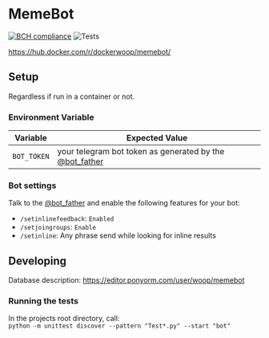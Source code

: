 # MemeBot
[![BCH compliance](https://bettercodehub.com/edge/badge/OhmNoobs/MemeBot?branch=master)](https://bettercodehub.com/)
![Tests](https://github.com/OhmNoobs/MemeBot/workflows/Tests/badge.svg)

https://hub.docker.com/r/dockerwoop/memebot/

## Setup
Regardless if run in a container or not.

### Environment Variable
| Variable | Expected Value |
|---|---|
| `BOT_TOKEN` | your telegram bot token as generated by the [@bot_father](https://t.me/BotFather) |

### Bot settings
Talk to the [@bot_father](https://t.me/BotFather) and enable the following features for your bot:
- `/setinlinefeedback`: `Enabled`
- `/setjoingroups`: `Enable`
- `/setinline`: Any phrase send while looking for inline results

## Developing
Database description: https://editor.ponyorm.com/user/woop/memebot

### Running the tests
In the projects root directory, call:  
`python -m unittest discover --pattern "Test*.py" --start "bot"`